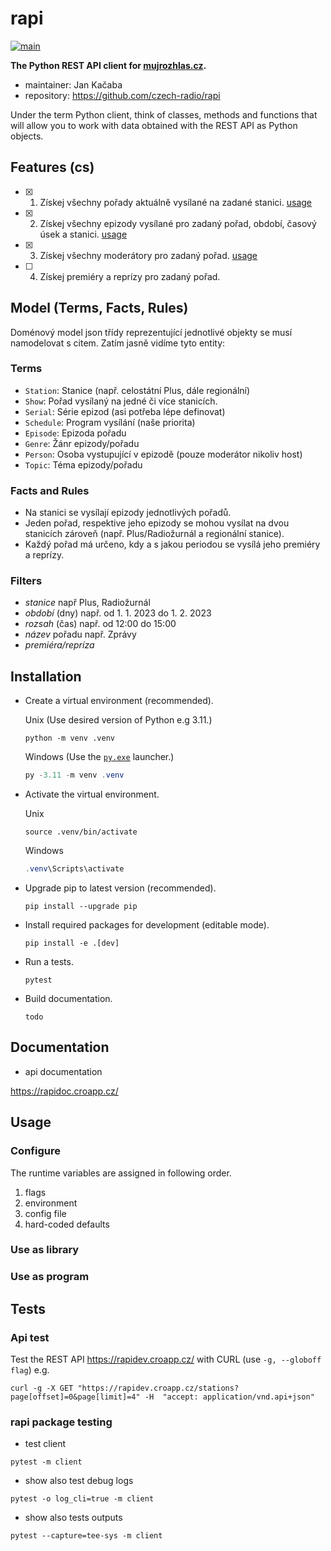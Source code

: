 # rapi

[![main](https://github.com/czech-radio/rapi/actions/workflows/main.yml/badge.svg?branch=main)](https://github.com/czech-radio/rapi/actions/workflows/main.yml)

**The Python REST API client for [mujrozhlas.cz](https://rapidoc.croapp.cz/).**

- maintainer: Jan Kačaba
- repository: <https://github.com/czech-radio/rapi>

Under the term Python client, think of classes, methods and functions that will allow you to work with data obtained with the REST API
as Python objects.

## Features (cs)

- [x] 1. Získej všechny pořady aktuálně vysílané na zadané stanici. [usage](./docs/build/notebooks/client_usage.html#get-all-shows-for-given-station)
- [x] 2. Získej všechny epizody vysílané pro zadaný pořad, období, časový úsek a stanici. [usage](./docs/build/notebooks/show_episodes.html)
- [x] 3. Získej všechny moderátory pro zadaný pořad. [usage](./docs/build/notebooks/moderators.html)
- [ ] 4. Získej premiéry a reprízy pro zadaný pořad.

## Model (Terms, Facts, Rules)

Doménový model json třídy reprezentující jednotlivé objekty se musí namodelovat s citem.
Zatím jasně vidíme tyto entity:

### Terms

- `Station`: Stanice (např. celostátní Plus, dále regionální)
- `Show`: Pořad vysílaný na jedné či více stanicích.
- `Serial`: Série epizod (asi potřeba lépe definovat)
- `Schedule`: Program vysílání (naše priorita)
- `Episode`: Epizoda pořadu
- `Genre`: Žánr epizody/pořadu
- `Person`: Osoba vystupující v epizodě (pouze moderátor nikoliv host)
- `Topic`: Téma epizody/pořadu

### Facts and Rules

- Na stanici se vysílají epizody jednotlivých pořadů.
- Jeden pořad, respektive jeho epizody se mohou vysílat na dvou stanicích zároveň (např. Plus/Radiožurnál a regionální stanice).
- Každý pořad má určeno, kdy a s jakou periodou se vysílá jeho premiéry a reprízy.

### Filters

- *stanice* např Plus, Radiožurnál
- *období* (dny) např. od 1. 1. 2023 do 1. 2. 2023 
- *rozsah* (čas) např. od 12:00 do 15:00 
- *název* pořadu např. Zprávy
- *premiéra/repríza*

## Installation

- Create a virtual environment (recommended).
  
	Unix (Use desired version of Python e.g 3.11.)
  
	```shell
	python -m venv .venv
  ```
  Windows (Use the [`py.exe`](https://docs.python.org/3/using/windows.html) launcher.)
  
	```powershell
	py -3.11 -m venv .venv
  ```
 
- Activate the virtual environment.
  
	Unix
  
	```shell
	source .venv/bin/activate
  ````
  Windows
  
	```powershell
	.venv\Scripts\activate
  ```
 
- Upgrade pip to latest version (recommended).

	```shell
	pip install --upgrade pip
	```

- Install required packages for development (editable mode).
	
	```shell
	pip install -e .[dev]
	```
- Run a tests.
    
	```shell
	pytest
	```

- Build documentation.
	
	```shell
	todo
	```
## Documentation

- api documentation 

<https://rapidoc.croapp.cz/>

## Usage

### Configure
 
The runtime variables are assigned in following order.
 
1. flags
2. environment
3. config file
4. hard-coded defaults


### Use as library

### Use as program

## Tests
### Api test
Test the REST API <https://rapidev.croapp.cz/> with CURL (use `-g, --globoff flag`) e.g.

```shell
curl -g -X GET "https://rapidev.croapp.cz/stations?page[offset]=0&page[limit]=4" -H  "accept: application/vnd.api+json"
```

### rapi package testing

- test client

```shell
pytest -m client 
```

- show also test debug logs

```shell
pytest -o log_cli=true -m client 
```

- show also tests outputs

```shell
pytest --capture=tee-sys -m client 
```



